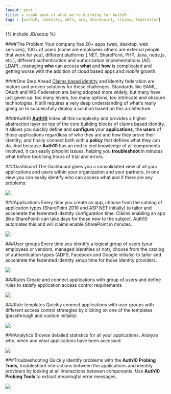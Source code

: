 ```yaml
---
layout: post
title: a sneak peak of what we're building for Auth10...
tags : [auth10, identity, adfs, acs, sharepoint, claims, federation]
---
```

{% include JB/setup %}

####The Problem
Your company has 20+ apps (web, desktop, web services), 100+ of users (some are employees others are external people that work for you), different platforms (.NET, SharePoint, PHP, Java, node.js, etc.), different authentication and authorization implementations (AD, LDAP)...managing __who__ can access __what__ and __how__ is complicated and getting worse with the addition of *cloud* based apps and *mobile* growth.

####One Step Ahead
[Claims based identity](http://msdn.microsoft.com/en-us/library/ff423674.aspx) and identity federation are mature and proven solutions for these challenges. Standards like SAML, OAuth and WS-Federation are being adopted more widely, but many have just given up: too many levers, too many options, too intrincate and obscure technologies. It still requires a very deep understanding of what's really going on to successfully deploy a solution based on this architecture.

####Auth10
[__Auth10__](http://auth10.com) hides all this complexity and provides a higher abstraction layer on top of the core building blocks of claims based identity. It allows you quickly define and __configure__ your __applications__, the __users__ of those applications regardless of who they are and how they prove their identity; and finally connect both with a __policy__ that defines what they can do. And because __Auth10__ has an end to end knowledge of all components involved, it can easily pinpoint issues, helping you __troubleshoot__ in minutes what before took long hours of trial and errors.

<!-- end preview -->

###Dashboard
The Dashboard gives you a consolidated view of all your applications and users within your organization and your partners. In one view you can easily identify who can access what and if there are any problems:

![](http://markdownr.blob.core.windows.net/images/6956447565.png)

###Applications
Every time you create an app, choose from the catalog of application types (SharePoint 2010 and ASP.NET initially) to tailor and accelerate the federated identity configuration time. Claims enabling an app (like SharePoint) can take days for those new to the subject. Auth10 automates this and will claims enable SharePoint in minutes.

![](http://markdownr.blob.core.windows.net/images/6179843389.png)

###User groups
Every time you identify a logical group of users (your employees or vendors, managed identities or not), choose from the catalog of authentication types (ADFS, Facebook and Google initially) to tailor and accelerate the federated identity setup time for those identity providers.

![](http://markdownr.blob.core.windows.net/images/5011326206.png)

###Rules
Create and connect applications with group of users and define rules to satisfy application access control requirements

![](http://markdownr.blob.core.windows.net/images/6749064028.png)

###Rule templates
Quickly connect applications with user groups with different access control strategies by clicking on one of the templates (passthrough and custom initially)

![](http://markdownr.blob.core.windows.net/images/3939488281.png)

###Analytics
Browse detailed statistics for all your applications. Analyze who, when and what applications have been accessed.

![](http://markdownr.blob.core.windows.net/images/6729874989.png)

###Troubleshooting
Quickly identify problems with the __Auth10 Probing Tools__, troubleshoot interactions between the applications and identity providers by looking at all interactions between components. Use __Auth10 Probing Tools__ to extract meaningful error messages.

![](http://markdownr.blob.core.windows.net/images/837964497.png)
